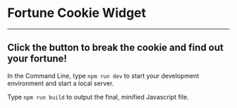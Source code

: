 # Fortune Cookie Widget
---

## Click the button to break the cookie and find out your fortune!

In the Command Line, type ```npm run dev``` to start your development environment and start a local server.

Type ```npm run build``` to output the final, minified Javascript file.


<!-- "build": "vue-tsc && vite build", -->
